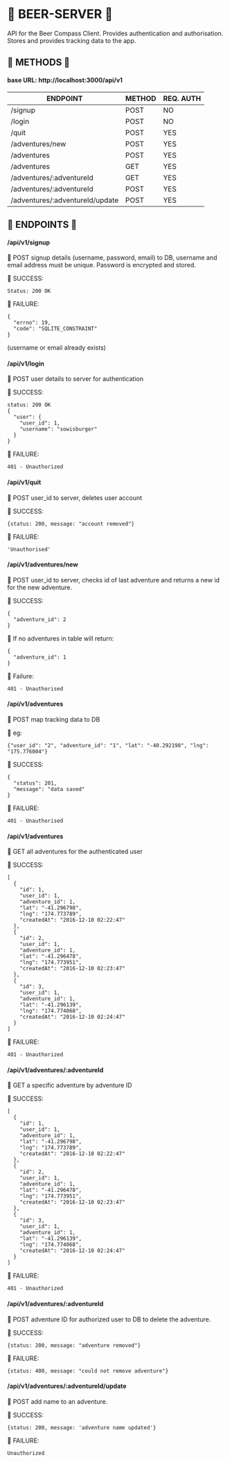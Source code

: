 # :beers: BEER-SERVER :beers:

API for the Beer Compass Client.  Provides authentication and authorisation.  Stores and provides tracking data to the app.

## :beers: METHODS :beers:

#### base URL: http://localhost:3000/api/v1

ENDPOINT | METHOD | REQ. AUTH
---------|--------|----------
/signup | POST | NO
/login | POST | NO
/quit | POST | YES
/adventures/new | POST | YES
/adventures | POST | YES
/adventures | GET | YES
/adventures/:adventureId | GET | YES
/adventures/:adventureId | POST | YES
/adventures/:adventureId/update | POST | YES

## :beers: ENDPOINTS :beers:

#### /api/v1/signup
:beer: POST signup details (username, password, email) to DB, username and email address must be unique.  Password is encrypted and stored.

:beer: SUCCESS:
```
Status: 200 OK
```
:beer: FAILURE:
```
{
  "errno": 19,
  "code": "SQLITE_CONSTRAINT"
}
```
(username or email already exists)

#### /api/v1/login
:beer: POST user details to server for authentication

:beer: SUCCESS:
```
status: 200 OK
{
  "user": {
    "user_id": 1,
    "username": "sowisburger"
  }
}
```
:beer: FAILURE:
```
401 - Unauthorized
```

#### /api/v1/quit
:beer: POST user_id to server, deletes user account

:beer: SUCCESS:
```
{status: 200, message: "account removed"}
```
:beer: FAILURE:
```
'Unauthorised'
```

#### /api/v1/adventures/new
:beer: POST user_id to server, checks id of last adventure and returns a new id for the new adventure.

:beer: SUCCESS:
```
{
  "adventure_id": 2
}
```
:beer: If no adventures in table will return:
```
{
  "adventure_id": 1
}
```
:beer: Failure:
```
401 - Unauthorised
```

#### /api/v1/adventures
:beer: POST map tracking data to DB

:beer: eg:
```
{"user_id": "2", "adventure_id": "1", "lat": "-40.292198", "lng": "175.776004"}
```
:beer: SUCCESS:
```
{
  "status": 201,
  "message": "data saved"
}
```
:beer: FAILURE:
```
401 - Unauthorised
```

#### /api/v1/adventures
:beer: GET all adventures for the authenticated user

:beer: SUCCESS:
```
[
  {
    "id": 1,
    "user_id": 1,
    "adventure_id": 1,
    "lat": "-41.296798",
    "lng": "174.773789",
    "createdAt": "2016-12-10 02:22:47"
  },
  {
    "id": 2,
    "user_id": 1,
    "adventure_id": 1,
    "lat": "-41.296478",
    "lng": "174.773951",
    "createdAt": "2016-12-10 02:23:47"
  },
  {
    "id": 3,
    "user_id": 1,
    "adventure_id": 1,
    "lat": "-41.296139",
    "lng": "174.774068",
    "createdAt": "2016-12-10 02:24:47"
  }
]
```
:beer: FAILURE:
```
401 - Unauthorized
```

#### /api/v1/adventures/:adventureId
:beer: GET a specific adventure by adventure ID

:beer: SUCCESS:
```
[
  {
    "id": 1,
    "user_id": 1,
    "adventure_id": 1,
    "lat": "-41.296798",
    "lng": "174.773789",
    "createdAt": "2016-12-10 02:22:47"
  },
  {
    "id": 2,
    "user_id": 1,
    "adventure_id": 1,
    "lat": "-41.296478",
    "lng": "174.773951",
    "createdAt": "2016-12-10 02:23:47"
  },
  {
    "id": 3,
    "user_id": 1,
    "adventure_id": 1,
    "lat": "-41.296139",
    "lng": "174.774068",
    "createdAt": "2016-12-10 02:24:47"
  }
]
```
:beer: FAILURE:
```
401 - Unauthorized
```

#### /api/v1/adventures/:adventureId
:beer: POST adventure ID for authorized user to DB to delete the adventure.

:beer: SUCCESS:
```
{status: 200, message: "adventure removed"}
```
:beer: FAILURE:
```
{status: 400, message: "could not remove adventure"}
```

#### /api/v1/adventures/:adventureId/update
:beer: POST add name to an adventure.

:beer: SUCCESS:
```
{status: 200, message: 'adventure name updated'}
```
:beer: FAILURE:
```
Unauthorized
```

